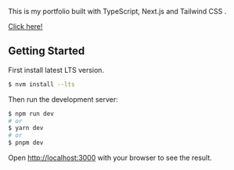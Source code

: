 This is my portfolio built with TypeScript, Next.js and Tailwind CSS .

[Click here!](https://portfolio-one-dun-20.vercel.app/)

## Getting Started

First install latest LTS version.

```bash
$ nvm install --lts
```

Then run the development server:

```bash
$ npm run dev
# or
$ yarn dev
# or
$ pnpm dev
```

Open [http://localhost:3000](http://localhost:3000) with your browser to see the result.

